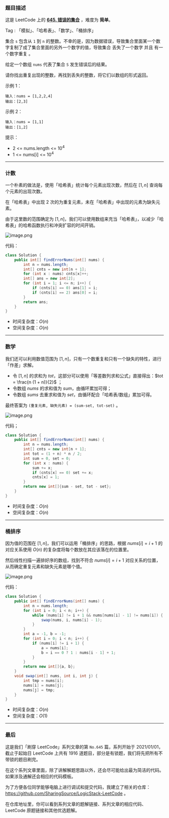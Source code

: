 ### 题目描述

这是 LeetCode 上的 **[645. 错误的集合](https://leetcode-cn.com/problems/set-mismatch/solution/gong-shui-san-xie-yi-ti-san-jie-ji-shu-s-vnr9/)** ，难度为 **简单**。

Tag : 「模拟」、「哈希表」、「数学」、「桶排序」



集合 `s` 包含从 `1` 到 `n` 的整数。不幸的是，因为数据错误，导致集合里面某一个数字复制了成了集合里面的另外一个数字的值，导致集合 丢失了一个数字 并且 有一个数字重复 。

给定一个数组 `nums` 代表了集合 `S` 发生错误后的结果。

请你找出重复出现的整数，再找到丢失的整数，将它们以数组的形式返回。

示例 1：
```
输入：nums = [1,2,2,4]
输出：[2,3]
```
示例 2：
```
输入：nums = [1,1]
输出：[1,2]
```

提示：
* 2 <= nums.length <= $10^4$
* 1 <= nums[i] <= $10^4$

---

### 计数

一个朴素的做法是，使用「哈希表」统计每个元素出现次数，然后在 $[1, n]$ 查询每个元素的出现次数。

在「哈希表」中出现 $2$ 次的为重复元素，未在「哈希表」中出现的元素为缺失元素。

由于这里数的范围确定为 $[1, n]$，我们可以使用数组来充当「哈希表」，以减少「哈希表」的哈希函数执行和冲突扩容的时间开销。

![image.png](https://pic.leetcode-cn.com/1625361301-zSXKwt-image.png)

代码：
```Java []
class Solution {
    public int[] findErrorNums(int[] nums) {
        int n = nums.length;
        int[] cnts = new int[n + 1];
        for (int x : nums) cnts[x]++;
        int[] ans = new int[2];
        for (int i = 1; i <= n; i++) {
            if (cnts[i] == 0) ans[1] = i;
            if (cnts[i] == 2) ans[0] = i;
        }
        return ans;
    }
}
```
* 时间复杂度：$O(n)$
* 空间复杂度：$O(n)$

---

### 数学

我们还可以利用数值范围为 $[1, n]$，只有一个数重复和只有一个缺失的特性，进行「作差」求解。

* 令 $[1, n]$ 的求和为 $tot$，这部分可以使用「等差数列求和公式」直接得出：$tot = \frac{n (1 + n)}{2}$ ；
* 令数组 $nums$ 的求和值为 $sum$，由循环累加可得；
* 令数组 $sums$ 去重求和值为 $set$，由循环配合「哈希表/数组」累加可得。

最终答案为 `(重复元素, 缺失元素) = (sum-set, tot-set)` 。

![image.png](https://pic.leetcode-cn.com/1625361330-WOsCfu-image.png)

代码；
```Java []
class Solution {
    public int[] findErrorNums(int[] nums) {
        int n = nums.length;
        int[] cnts = new int[n + 1];
        int tot = (1 + n) * n / 2;
        int sum = 0, set = 0;
        for (int x : nums) {
            sum += x;
            if (cnts[x] == 0) set += x;
            cnts[x] = 1;
        }
        return new int[]{sum - set, tot - set};
    }
}
```
* 时间复杂度：$O(n)$
* 空间复杂度：$O(n)$

---

### 桶排序

因为值的范围在 $[1, n]$，我们可以运用「桶排序」的思路，根据 $nums[i] = i + 1$ 的对应关系使用 $O(n)$ 的复杂度将每个数放在其应该落在的位置里。

然后线性扫描一遍排好序的数组，找到不符合 $nums[i] = i + 1$ 对应关系的位置，从而确定重复元素和缺失元素是哪个值。

![image.png](https://pic.leetcode-cn.com/1625363217-mJBxQJ-image.png)

代码：
```Java []
class Solution {
    public int[] findErrorNums(int[] nums) {
        int n = nums.length;
        for (int i = 0; i < n; i++) {
            while (nums[i] != i + 1 && nums[nums[i] - 1] != nums[i]) {
                swap(nums, i, nums[i] - 1);
            }
        }
        int a = -1, b = -1;
        for (int i = 0; i < n; i++) {
            if (nums[i] != i + 1) {
                a = nums[i];
                b = i == 0 ? 1 : nums[i - 1] + 1;
            }
        }
        return new int[]{a, b};
    }
    void swap(int[] nums, int i, int j) {
        int tmp = nums[i];
        nums[i] = nums[j];
        nums[j] = tmp;
    }
}
```
* 时间复杂度：$O(n)$
* 空间复杂度：$O(1)$

---

### 最后

这是我们「刷穿 LeetCode」系列文章的第 `No.645` 篇，系列开始于 2021/01/01，截止于起始日 LeetCode 上共有 1916 道题目，部分是有锁题，我们将先把所有不带锁的题目刷完。

在这个系列文章里面，除了讲解解题思路以外，还会尽可能给出最为简洁的代码。如果涉及通解还会相应的代码模板。

为了方便各位同学能够电脑上进行调试和提交代码，我建立了相关的仓库：https://github.com/SharingSource/LogicStack-LeetCode 。

在仓库地址里，你可以看到系列文章的题解链接、系列文章的相应代码、LeetCode 原题链接和其他优选题解。


